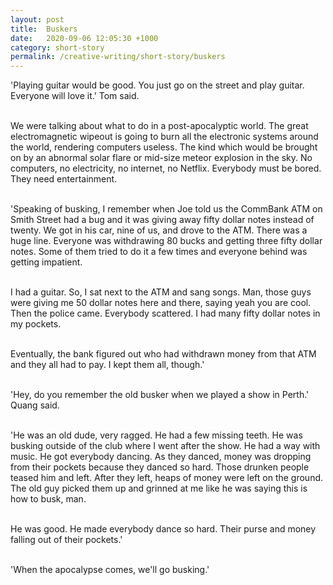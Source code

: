 ```yaml
---
layout: post
title:  Buskers
date:   2020-09-06 12:05:30 +1000
category: short-story
permalink: /creative-writing/short-story/buskers
---
```


'Playing guitar would be good. You just go on the street and play guitar. Everyone will love it.' Tom said.
<br /><br />
 
We were talking about what to do in a post-apocalyptic world. The great electromagnetic wipeout is going to burn all the electronic systems around the world, rendering computers useless. The kind which would be brought on by an abnormal solar flare or mid-size meteor explosion in the sky. No computers, no electricity, no internet, no Netflix. Everybody must be bored. They need entertainment.
<br /><br />
 
'Speaking of busking, I remember when Joe told us the CommBank ATM on Smith Street had a bug and it was giving away fifty dollar notes instead of twenty. We got in his car, nine of us, and drove to the ATM. There was a huge line. Everyone was withdrawing 80 bucks and getting three fifty dollar notes. Some of them tried to do it a few times and everyone behind was getting impatient.
<br /><br />
 
I had a guitar. So, I sat next to the ATM and sang songs. Man, those guys were giving me 50 dollar notes here and there, saying yeah you are cool. Then the police came. Everybody scattered. I had many fifty dollar notes in my pockets.
<br /><br />
 
Eventually, the bank figured out who had withdrawn money from that ATM and they all had to pay. I kept them all, though.'
<br /><br />
 
'Hey, do you remember the old busker when we played a show in Perth.' Quang said.
<br /><br />
 
'He was an old dude, very ragged. He had a few missing teeth. He was busking outside of the club where I went after the show. He had a way with music. He got everybody dancing. As they danced, money was dropping from their pockets because they danced so hard. Those drunken people teased him and left. After they left, heaps of money were left on the ground. The old guy picked them up and grinned at me like he was saying this is how to busk, man.
<br /><br />
 
He was good. He made everybody dance so hard. Their purse and money falling out of their pockets.'
<br /><br />
 
'When the apocalypse comes, we'll go busking.'
<br /><br />